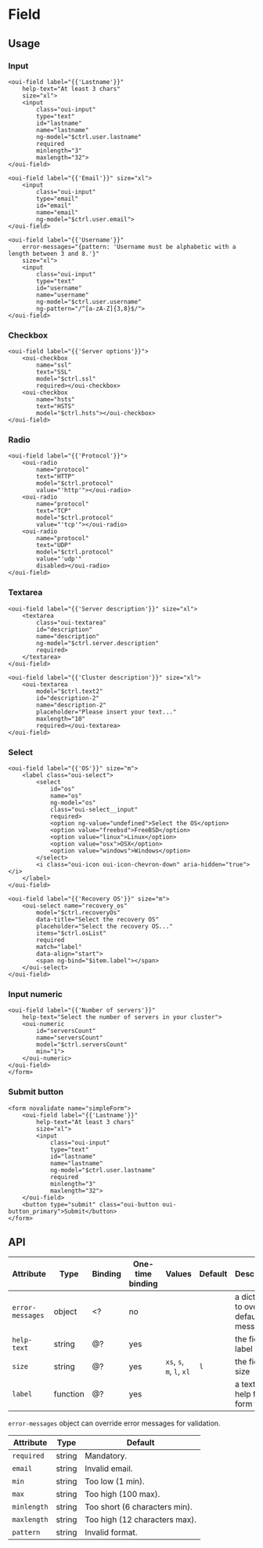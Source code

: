 # Field

<component-status cx-design="complete" ux="rc"></component-status>

## Usage

### Input

<form novalidate name="$ctrl.form1">

```html:preview
<oui-field label="{{'Lastname'}}"
    help-text="At least 3 chars"
    size="xl">
    <input
        class="oui-input"
        type="text"
        id="lastname"
        name="lastname"
        ng-model="$ctrl.user.lastname"
        required
        minlength="3"
        maxlength="32">
</oui-field>

<oui-field label="{{'Email'}}" size="xl">
    <input
        class="oui-input"
        type="email"
        id="email"
        name="email"
        ng-model="$ctrl.user.email">
</oui-field>

<oui-field label="{{'Username'}}"
    error-messages="{pattern: 'Username must be alphabetic with a length between 3 and 8.'}"
    size="xl">
    <input
        class="oui-input"
        type="text"
        id="username"
        name="username"
        ng-model="$ctrl.user.username"
        ng-pattern="/^[a-zA-Z]{3,8}$/">
</oui-field>
```

### Checkbox

```html:preview
<oui-field label="{{'Server options'}}">
    <oui-checkbox
        name="ssl"
        text="SSL"
        model="$ctrl.ssl"
        required></oui-checkbox>
    <oui-checkbox
        name="hsts"
        text="HSTS"
        model="$ctrl.hsts"></oui-checkbox>
</oui-field>
```

### Radio

```html:preview
<oui-field label="{{'Protocol'}}">
    <oui-radio
        name="protocol"
        text="HTTP"
        model="$ctrl.protocol"
        value="'http'"></oui-radio>
    <oui-radio
        name="protocol"
        text="TCP"
        model="$ctrl.protocol"
        value="'tcp'"></oui-radio>
    <oui-radio
        name="protocol"
        text="UDP"
        model="$ctrl.protocol"
        value="'udp'"
        disabled></oui-radio>
</oui-field>
```

### Textarea

```html:preview
<oui-field label="{{'Server description'}}" size="xl">
    <textarea
        class="oui-textarea"
        id="description"
        name="description"
        ng-model="$ctrl.server.description"
        required>
    </textarea>
</oui-field>

<oui-field label="{{'Cluster description'}}" size="xl">
    <oui-textarea
        model="$ctrl.text2"
        id="description-2"
        name="description-2"
        placeholder="Please insert your text..."
        maxlength="10"
        required></oui-textarea>
</oui-field>
```

### Select

```html:preview
<oui-field label="{{'OS'}}" size="m">
    <label class="oui-select">
        <select
            id="os"
            name="os"
            ng-model="os"
            class="oui-select__input"
            required>
            <option ng-value="undefined">Select the OS</option>
            <option value="freebsd">FreeBSD</option>
            <option value="linux">Linux</option>
            <option value="osx">OSX</option>
            <option value="windows">Windows</option>
        </select>
        <i class="oui-icon oui-icon-chevron-down" aria-hidden="true"></i>
    </label>
</oui-field>

<oui-field label="{{'Recovery OS'}}" size="m">
    <oui-select name="recovery_os"
        model="$ctrl.recoveryOs"
        data-title="Select the recovery OS"
        placeholder="Select the recovery OS..."
        items="$ctrl.osList"
        required
        match="label"
        data-align="start">
        <span ng-bind="$item.label"></span>
    </oui-select>
</oui-field>
```

### Input numeric

```html:preview
<oui-field label="{{'Number of servers'}}"
    help-text="Select the number of servers in your cluster">
    <oui-numeric
        id="serversCount"
        name="serversCount"
        model="$ctrl.serversCount"
        min="1">
    </oui-numeric>
</oui-field>
</form>
```

### Submit button

```html:preview
<form novalidate name="simpleForm">
    <oui-field label="{{'Lastname'}}"
        help-text="At least 3 chars"
        size="xl">
        <input
            class="oui-input"
            type="text"
            id="lastname"
            name="lastname"
            ng-model="$ctrl.user.lastname"
            required
            minlength="3"
            maxlength="32">
    </oui-field>
    <button type="submit" class="oui-button oui-button_primary">Submit</button>
</form>
```


## API

| Attribute         | Type            | Binding | One-time binding | Values                     | Default             | Description                                       |
| ----              | ----            | ----    | ----             | ----                       | ----                | ----                                              |
| `error-messages`  | object          | <?      | no               |                            |                     | a dictionary to override default messages         |
| `help-text`       | string          | @?      | yes              |                            |                     | the field label                                   |
| `size`            | string          | @?      | yes              | `xs`, `s`, `m`, `l`, `xl`  |   `l`               | the field size                                   |
| `label`           | function        | @?      | yes              |                            |                     | a text to help fill the form field                |

`error-messages` object can override error messages for validation.

| Attribute         | Type            | Default                                   |
| ----              | ----            | ----                                      |
| `required`        | string          | Mandatory.                                |
| `email`           | string          | Invalid email.                            |
| `min`             | string          | Too low (1 min).                          |
| `max`             | string          | Too high (100 max).                       |
| `minlength`       | string          | Too short (6 characters min).             |
| `maxlength`       | string          | Too high (12 characters max).             |
| `pattern`         | string          | Invalid format.                           |
